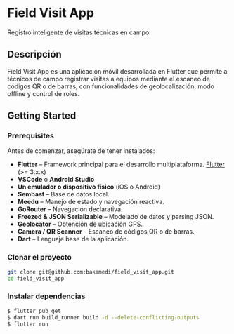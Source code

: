 # Field Visit App

Registro inteligente de visitas técnicas en campo.

## Descripción

Field Visit App es una aplicación móvil desarrollada en Flutter que permite a técnicos de campo registrar visitas a equipos mediante el escaneo de códigos QR o de barras, con funcionalidades de geolocalización, modo offline y control de roles.

## Getting Started

### Prerequisites

Antes de comenzar, asegúrate de tener instalados:

- **Flutter** – Framework principal para el desarrollo multiplataforma. [Flutter](https://docs.flutter.dev/get-started/install) (>= 3.x.x)
- **VSCode** o **Android Studio**
- **Un emulador o dispositivo físico** (iOS o Android)
- **Sembast** – Base de datos local.
- **Meedu** – Manejo de estado y navegación reactiva.
- **GoRouter** – Navegación declarativa.
- **Freezed & JSON Serializable** – Modelado de datos y parsing JSON.
- **Geolocator** – Obtención de ubicación GPS.
- **Camera / QR Scanner** – Escaneo de códigos QR o de barras.
- **Dart** – Lenguaje base de la aplicación.

### Clonar el proyecto

```bash
git clone git@github.com:bakamedi/field_visit_app.git
cd field_visit_app
```

### Instalar dependencias

```bash
$ flutter pub get
$ dart run build_runner build -d --delete-conflicting-outputs
$ flutter run
```

